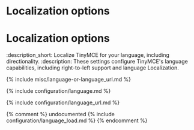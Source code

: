 # Localization options
# Localization options
:description_short: Localize TinyMCE for your language, including directionality.
:description: These settings configure TinyMCE's language capabilities, including right-to-left support and language Localization.

{% include misc/language-or-language_url.md %}

{% include configuration/language.md %}

{% include configuration/language_url.md %}

{% comment %}
undocumented
{% include configuration/language_load.md %}
{% endcomment %}
